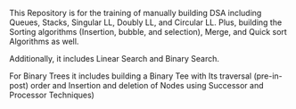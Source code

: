 This Repository is for the training of manually building DSA  including Queues, Stacks,  Singular LL, Doubly LL, and Circular LL. Plus, building the Sorting algorithms (Insertion, bubble, and selection), Merge, and Quick sort Algorithms as well.

Additionally, it includes Linear Search and Binary Search.

For Binary Trees it includes building a Binary Tee with Its traversal (pre-in-post) order and Insertion and deletion of Nodes using Successor and Processor Techniques)
